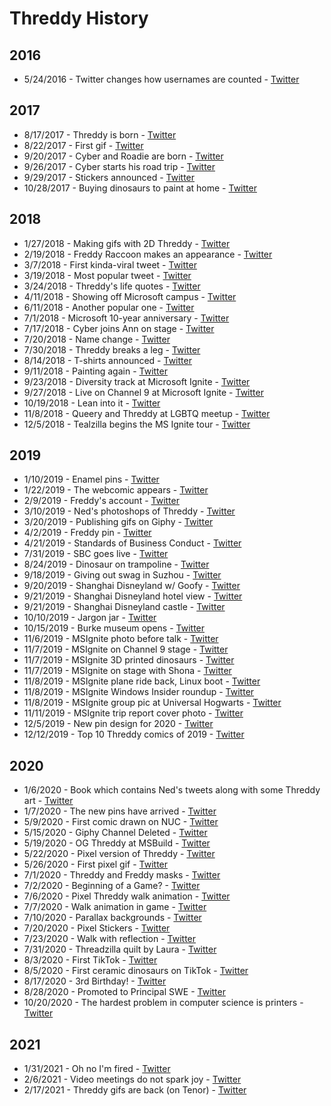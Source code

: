 # Threddy History

## 2016

* 5/24/2016 - Twitter changes how usernames are counted - [Twitter](https://twitter.com/Twitter/status/735108260718469121)


## 2017

* 8/17/2017 - Threddy is born - [Twitter](https://twitter.com/ThreddyTheTrex/status/898653723282558976)
* 8/22/2017 - First gif - [Twitter](https://twitter.com/ThreddyTheTrex/status/899806996769067008)
* 9/20/2017 - Cyber and Roadie are born - [Twitter](https://twitter.com/ThreddyTheTrex/status/910552150584918016)
* 9/26/2017 - Cyber starts his road trip - [Twitter](https://twitter.com/CarmenCrincoli/status/912679199000772609)
* 9/29/2017 - Stickers announced - [Twitter](https://twitter.com/ThreddyTheTrex/status/913895196227624960)
* 10/28/2017 - Buying dinosaurs to paint at home - [Twitter](https://twitter.com/ThreddyTheTrex/status/924403798126108672)


## 2018

* 1/27/2018 - Making gifs with 2D Threddy - [Twitter](https://twitter.com/ThreddyTheTrex/status/957353765899653120)
* 2/19/2018 - Freddy Raccoon makes an appearance - [Twitter](https://twitter.com/ThreddyTheTrex/status/965620244457779201)
* 3/7/2018 - First kinda-viral tweet - [Twitter](https://twitter.com/ThreddyTheTrex/status/971262411188645888)
* 3/19/2018 - Most popular tweet - [Twitter](https://twitter.com/ThreddyTheTrex/status/975865543356923904)
* 3/24/2018 - Threddy's life quotes - [Twitter](https://twitter.com/ThreddyTheTrex/status/977649351756365824)
* 4/11/2018 - Showing off Microsoft campus - [Twitter](https://twitter.com/ThreddyTheTrex/status/984116416998588416)
* 6/11/2018 - Another popular one - [Twitter](https://twitter.com/ThreddyTheTrex/status/1006300933813223424)
* 7/1/2018 - Microsoft 10-year anniversary - [Twitter](https://twitter.com/ThreddyTheTrex/status/1013460490734002178)
* 7/17/2018 - Cyber joins Ann on stage - [Twitter](https://twitter.com/NerdPyle/status/1019326807898664960)
* 7/20/2018 - Name change - [Twitter](https://twitter.com/ThreddyTheTrex/status/1020143349561344000)
* 7/30/2018 - Threddy breaks a leg - [Twitter](https://twitter.com/ThreddyTheTrex/status/1024041909130412032)
* 8/14/2018 - T-shirts announced - [Twitter](https://twitter.com/ThreddyTheTrex/status/1029473233219678208)
* 9/11/2018 - Painting again - [Twitter](https://twitter.com/ThreddyTheTrex/status/1039588959435685888)
* 9/23/2018 - Diversity track at Microsoft Ignite - [Twitter](https://twitter.com/SoniaCuff/status/1043932182472007680)
* 9/27/2018 - Live on Channel 9 at Microsoft Ignite - [Twitter](https://twitter.com/ThreddyTheTrex/status/1045343940549914624)
* 10/19/2018 - Lean into it - [Twitter](https://twitter.com/ThreddyTheTrex/status/1053419260356157440)
* 11/8/2018 - Queery and Threddy at LGBTQ meetup - [Twitter](https://twitter.com/QueeryTSQLRex/status/1060745492869476352)
* 12/5/2018 - Tealzilla begins the MS Ignite tour - [Twitter](https://twitter.com/tealzilla/status/1070576653611528192)


## 2019

* 1/10/2019 - Enamel pins - [Twitter](https://twitter.com/ThreddyTheTrex/status/1083555160352219138)
* 1/22/2019 - The webcomic appears - [Twitter](https://twitter.com/ThreddyTheTrex/status/1087782553413595137)
* 2/9/2019 - Freddy's account - [Twitter](https://twitter.com/FreddyRaccoon/status/1094461238665342977)
* 3/10/2019 - Ned's photoshops of Threddy - [Twitter](https://twitter.com/i/events/972534963760332801?s=13)
* 3/20/2019 - Publishing gifs on Giphy - [Twitter](https://twitter.com/ThreddyTheTrex/status/1108379685958746112)
* 4/2/2019 - Freddy pin - [Twitter](https://twitter.com/threddyrex/status/1113138820243832834)
* 4/21/2019 - Standards of Business Conduct - [Twitter](https://twitter.com/ThreddyTheTrex/status/1119993875102175232)
* 7/31/2019 - SBC goes live - [Twitter](https://twitter.com/threddyrex/status/1156641336952442880?s=20)
* 8/24/2019 - Dinosaur on trampoline - [Twitter](https://twitter.com/threddyrex/status/1165396068852322304)
* 9/18/2019 - Giving out swag in Suzhou - [Twitter](https://twitter.com/FreddyRaccoon/status/1174565469480599552?s=20)
* 9/20/2019 - Shanghai Disneyland w/ Goofy - [Twitter](https://twitter.com/FreddyRaccoon/status/1175288946583953408?s=20)
* 9/21/2019 - Shanghai Disneyland hotel view - [Twitter](https://twitter.com/FreddyRaccoon/status/1175608929100808192?s=20)
* 9/21/2019 - Shanghai Disneyland castle - [Twitter](https://twitter.com/FreddyRaccoon/status/1175652842821931009?s=20)
* 10/10/2019 - Jargon jar - [Twitter](https://twitter.com/threddyrex/status/1182461643554377729?s=20)
* 10/15/2019 - Burke museum opens - [Twitter](https://twitter.com/threddyrex/status/1184214507851112448?s=20)
* 11/6/2019 - MSIgnite photo before talk - [Twitter](https://twitter.com/threddyrex/status/1192135766257872897?s=20)
* 11/7/2019 - MSIgnite on Channel 9 stage - [Twitter](https://twitter.com/threddyrex/status/1192578421659975681?s=20)
* 11/7/2019 - MSIgnite 3D printed dinosaurs - [Twitter](https://twitter.com/threddyrex/status/1192451595814002688?s=20)
* 11/7/2019 - MSIgnite on stage with Shona - [Twitter](https://twitter.com/threddyrex/status/1192442261197463553?s=20)
* 11/8/2019 - MSIgnite plane ride back, Linux boot - [Twitter](https://twitter.com/threddyrex/status/1192939583970926592?s=20)
* 11/8/2019 - MSIgnite Windows Insider roundup - [Twitter](https://twitter.com/windowsinsider/status/1192922371637645312?s=20)
* 11/8/2019 - MSIgnite group pic at Universal Hogwarts - [Twitter](https://twitter.com/threddyrex/status/1192801663008092161?s=20)
* 11/11/2019 - MSIgnite trip report cover photo - [Twitter](https://twitter.com/threddyrex/status/1193970525665546241?s=20)
* 12/5/2019 - New pin design for 2020 - [Twitter](https://twitter.com/threddyrex/status/1202736045319577601?s=20)
* 12/12/2019 - Top 10 Threddy comics of 2019 - [Twitter](https://twitter.com/threddyrex/status/1205214675597549568?s=20)


## 2020

* 1/6/2020 - Book which contains Ned's tweets along with some Threddy art - [Twitter](https://twitter.com/threddyrex/status/1214411177217773568?s=20)
* 1/7/2020 - The new pins have arrived - [Twitter](https://twitter.com/threddyrex/status/1214640565247070210?s=20)
* 5/9/2020 - First comic drawn on NUC - [Twitter](https://twitter.com/threddyrex/status/1259347514932617216?s=20)
* 5/15/2020 - Giphy Channel Deleted - [Twitter](https://twitter.com/threddyrex/status/1261383779014197249?s=20)
* 5/19/2020 - OG Threddy at MSBuild - [Twitter](https://twitter.com/threddyrex/status/1262802984485842947?s=20)
* 5/22/2020 - Pixel version of Threddy - [Twitter](https://twitter.com/threddyrex/status/1263987465808838657?s=20)
* 5/26/2020 - First pixel gif - [Twitter](https://twitter.com/threddyrex/status/1265386900644220928?s=20)
* 7/1/2020 - Threddy and Freddy masks - [Twitter](https://twitter.com/threddyrex/status/1278449768478490627?s=20)
* 7/2/2020 - Beginning of a Game? - [Twitter](https://twitter.com/threddyrex/status/1278827505110020096?s=20)
* 7/6/2020 - Pixel Threddy walk animation - [Twitter](https://twitter.com/threddyrex/status/1279816716957016068?s=20)
* 7/7/2020 - Walk animation in game - [Twitter](https://twitter.com/threddyrex/status/1280643934192975875?s=20)
* 7/10/2020 - Parallax backgrounds - [Twitter](https://twitter.com/threddyrex/status/1281733427419443200?s=20)
* 7/20/2020 - Pixel Stickers - [Twitter](https://twitter.com/threddyrex/status/1285262488250888192?s=20)
* 7/23/2020 - Walk with reflection - [Twitter](https://twitter.com/threddyrex/status/1285460164594679808?s=20)
* 7/31/2020 - Threadzilla quilt by Laura - [Twitter](https://twitter.com/aiddya/status/1289325941425164294?s=20)
* 8/3/2020 - First TikTok - [Twitter](https://twitter.com/threddyrex/status/1290437308487999492?s=20)
* 8/5/2020 - First ceramic dinosaurs on TikTok - [Twitter](https://twitter.com/threddyrex/status/1291060795611045890?s=20)
* 8/17/2020 - 3rd Birthday! - [Twitter](https://twitter.com/threddyrex/status/1295413039148097536?s=20)
* 8/28/2020 - Promoted to Principal SWE - [Twitter](https://twitter.com/threddyrex/status/1298728555627466752?s=20)
* 10/20/2020 - The hardest problem in computer science is printers - [Twitter](https://twitter.com/threddyrex/status/1318029345248612352?s=20)


## 2021

* 1/31/2021 - Oh no I'm fired - [Twitter](https://twitter.com/threddyrex/status/1355953697453297666?s=20)
* 2/6/2021 - Video meetings do not spark joy - [Twitter](https://twitter.com/threddyrex/status/1358125395506155520?s=20)
* 2/17/2021 - Threddy gifs are back (on Tenor) - [Twitter](https://twitter.com/threddyrex/status/1362169368948346891?s=20)
